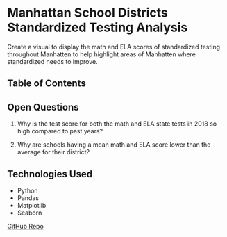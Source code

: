 # Manhattan School Districts Standardized Testing Analysis

Create a visual to display the math and ELA scores of standardized testing throughout Manhatten to help highlight areas of Manhatten where standardized needs to improve.

## Table of Contents

## Open Questions

1. Why is the test score for both the math and ELA state tests in 2018 so high compared to past years?

2. Why are schools having a mean math and ELA score lower than the average for their district?

## Technologies Used

- Python
- Pandas
- Matplotlib
- Seaborn

[GitHub Repo](https://github.com/112523chen/School-Districts-Standardized-Test-Analysis)
